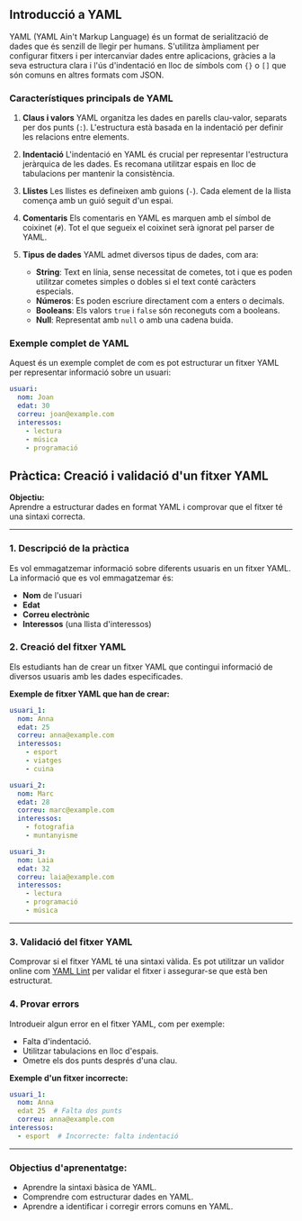 ## Introducció a YAML

YAML (YAML Ain't Markup Language) és un format de serialització de dades que és senzill de llegir per humans. S'utilitza àmpliament per configurar fitxers i per intercanviar dades entre aplicacions, gràcies a la seva estructura clara i l'ús d'indentació en lloc de símbols com `{}` o `[]` que són comuns en altres formats com JSON.

### Característiques principals de YAML

1. **Claus i valors**
   YAML organitza les dades en parells clau-valor, separats per dos punts (`:`). L'estructura està basada en la indentació per definir les relacions entre elements.

2. **Indentació**
   L'indentació en YAML és crucial per representar l'estructura jeràrquica de les dades. Es recomana utilitzar espais en lloc de tabulacions per mantenir la consistència.

3. **Llistes**
   Les llistes es defineixen amb guions (`-`). Cada element de la llista comença amb un guió seguit d'un espai.

4. **Comentaris**
   Els comentaris en YAML es marquen amb el símbol de coixinet (`#`). Tot el que segueix el coixinet serà ignorat pel parser de YAML.

5. **Tipus de dades**
   YAML admet diversos tipus de dades, com ara:
   - **String**: Text en línia, sense necessitat de cometes, tot i que es poden utilitzar cometes simples o dobles si el text conté caràcters especials.
   - **Números**: Es poden escriure directament com a enters o decimals.
   - **Booleans**: Els valors `true` i `false` són reconeguts com a booleans.
   - **Null**: Representat amb `null` o amb una cadena buida.

### Exemple complet de YAML

Aquest és un exemple complet de com es pot estructurar un fitxer YAML per representar informació sobre un usuari:

```yaml
usuari:
  nom: Joan
  edat: 30
  correu: joan@example.com
  interessos:
    - lectura
    - música
    - programació
```

## Pràctica: Creació i validació d'un fitxer YAML

**Objectiu:**  
Aprendre a estructurar dades en format YAML i comprovar que el fitxer té una sintaxi correcta.

---

### 1. Descripció de la pràctica

Es vol emmagatzemar informació sobre diferents usuaris en un fitxer YAML. La informació que es vol emmagatzemar és:

- **Nom** de l'usuari
- **Edat**
- **Correu electrònic**
- **Interessos** (una llista d'interessos)

### 2. Creació del fitxer YAML

Els estudiants han de crear un fitxer YAML que contingui informació de diversos usuaris amb les dades especificades.

**Exemple de fitxer YAML que han de crear:**

```yaml
usuari_1:
  nom: Anna
  edat: 25
  correu: anna@example.com
  interessos:
    - esport
    - viatges
    - cuina

usuari_2:
  nom: Marc
  edat: 28
  correu: marc@example.com
  interessos:
    - fotografia
    - muntanyisme

usuari_3:
  nom: Laia
  edat: 32
  correu: laia@example.com
  interessos:
    - lectura
    - programació
    - música
```

---

### 3. Validació del fitxer YAML

Comprovar si el fitxer YAML té una sintaxi vàlida. Es pot utilitzar un validor online com [YAML Lint](http://www.yamllint.com/) per validar el fitxer i assegurar-se que està ben estructurat.

### 4. Provar errors

Introdueir algun error en el fitxer YAML, com per exemple:
- Falta d'indentació.
- Utilitzar tabulacions en lloc d'espais.
- Ometre els dos punts després d'una clau.

**Exemple d'un fitxer incorrecte:**

```yaml
usuari_1:
  nom: Anna
  edat 25  # Falta dos punts
  correu: anna@example.com
interessos:
  - esport  # Incorrecte: falta indentació
```

---

### **Objectius d'aprenentatge:**
- Aprendre la sintaxi bàsica de YAML.
- Comprendre com estructurar dades en YAML.
- Aprendre a identificar i corregir errors comuns en YAML.

